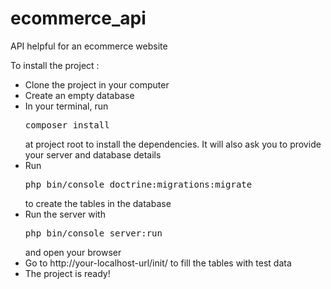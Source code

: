 # ecommerce_api

API helpful for an ecommerce website

To install the project :

- Clone the project in your computer
- Create an empty database
- In your terminal, run <pre>composer install</pre> at project root to install the dependencies. It will also ask you to provide your server and database details
- Run <pre>php bin/console doctrine:migrations:migrate</pre> to create the tables in the database
- Run the server with <pre>php bin/console server:run</pre> and open your browser
- Go to http://your-localhost-url/init/ to fill the tables with test data
- The project is ready!